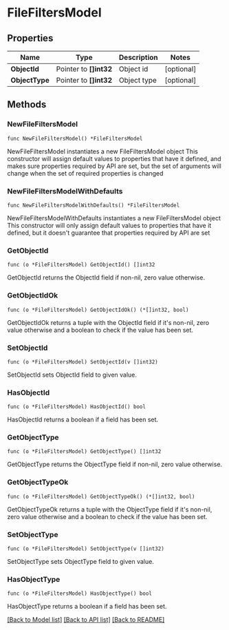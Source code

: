 # FileFiltersModel

## Properties

Name | Type | Description | Notes
------------ | ------------- | ------------- | -------------
**ObjectId** | Pointer to **[]int32** | Object id | [optional] 
**ObjectType** | Pointer to **[]int32** | Object type | [optional] 

## Methods

### NewFileFiltersModel

`func NewFileFiltersModel() *FileFiltersModel`

NewFileFiltersModel instantiates a new FileFiltersModel object
This constructor will assign default values to properties that have it defined,
and makes sure properties required by API are set, but the set of arguments
will change when the set of required properties is changed

### NewFileFiltersModelWithDefaults

`func NewFileFiltersModelWithDefaults() *FileFiltersModel`

NewFileFiltersModelWithDefaults instantiates a new FileFiltersModel object
This constructor will only assign default values to properties that have it defined,
but it doesn't guarantee that properties required by API are set

### GetObjectId

`func (o *FileFiltersModel) GetObjectId() []int32`

GetObjectId returns the ObjectId field if non-nil, zero value otherwise.

### GetObjectIdOk

`func (o *FileFiltersModel) GetObjectIdOk() (*[]int32, bool)`

GetObjectIdOk returns a tuple with the ObjectId field if it's non-nil, zero value otherwise
and a boolean to check if the value has been set.

### SetObjectId

`func (o *FileFiltersModel) SetObjectId(v []int32)`

SetObjectId sets ObjectId field to given value.

### HasObjectId

`func (o *FileFiltersModel) HasObjectId() bool`

HasObjectId returns a boolean if a field has been set.

### GetObjectType

`func (o *FileFiltersModel) GetObjectType() []int32`

GetObjectType returns the ObjectType field if non-nil, zero value otherwise.

### GetObjectTypeOk

`func (o *FileFiltersModel) GetObjectTypeOk() (*[]int32, bool)`

GetObjectTypeOk returns a tuple with the ObjectType field if it's non-nil, zero value otherwise
and a boolean to check if the value has been set.

### SetObjectType

`func (o *FileFiltersModel) SetObjectType(v []int32)`

SetObjectType sets ObjectType field to given value.

### HasObjectType

`func (o *FileFiltersModel) HasObjectType() bool`

HasObjectType returns a boolean if a field has been set.


[[Back to Model list]](../README.md#documentation-for-models) [[Back to API list]](../README.md#documentation-for-api-endpoints) [[Back to README]](../README.md)


